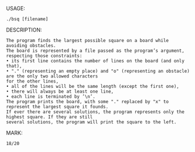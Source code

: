 USAGE:

	./bsq [filename]

DESCRIPTION:

	The program finds the largest possible square on a board while avoiding obstacles.
	The board is represented by a file passed as the program’s argument, respecting those constraints:
	• its first line contains the number of lines on the board (and only that),
	• "." (representing an empty place) and "o" (representing an obstacle) are the only two allowed characters
	for the other lines,
	• all of the lines will be the same length (except the first one),
	• there will always be at least one line,
	• each line is terminated by ’\n’.
	The program prints the board, with some "." replaced by "x" to represent the largest square it founds.
	If ever there are several solutions, the program represents only the highest square. If they are still
	several solutions, the program will print the square to the left.

MARK:

	18/20
